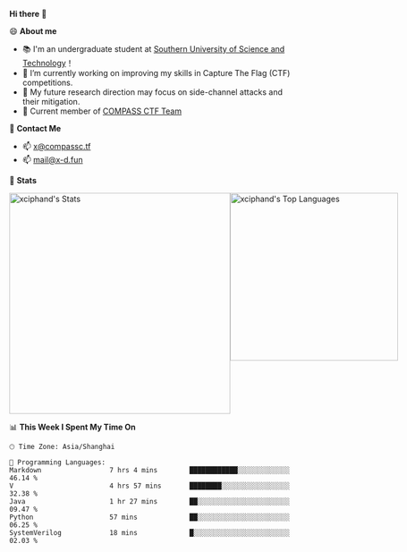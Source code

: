 **Hi there** 👋


😄 **About me**

- 📚 I'm an undergraduate student at [Southern University of Science and Technology](https://www.sustech.edu.cn)！
- 🌱 I’m currently working on improving my skills in Capture The Flag (CTF) competitions.
- 🔭 My future research direction may focus on side-channel attacks and their mitigation.
- 🚩 Current member of [COMPASS CTF Team](https://blog.compassc.tf/) 

👋 **Contact Me**

- 📫 [x@compassc.tf](mailto:x@compassc.tf)
- 📫 [mail@x-d.fun](mailto:mail@x-d.fun)

🌟 **Stats**

<div style="display: flex; justify-content: space-between;">
  <img src="https://github-readme-stats-ten-dusky-26.vercel.app/api?username=xciphand&theme=vue-dark&show_icons=true&hide_border=true&count_private=true" alt="xciphand's Stats" width="395" />
  <img src="https://github-readme-stats-ten-dusky-26.vercel.app/api/top-langs/?username=xciphand&theme=vue-dark&show_icons=true&hide_border=true&layout=compact" alt="xciphand's Top Languages" width="300" />
</div>


<!--START_SECTION:waka-->
📊 **This Week I Spent My Time On** 

```text
🕑︎ Time Zone: Asia/Shanghai

💬 Programming Languages: 
Markdown                 7 hrs 4 mins        ████████████░░░░░░░░░░░░░   46.14 % 
V                        4 hrs 57 mins       ████████░░░░░░░░░░░░░░░░░   32.38 % 
Java                     1 hr 27 mins        ██░░░░░░░░░░░░░░░░░░░░░░░   09.47 % 
Python                   57 mins             ██░░░░░░░░░░░░░░░░░░░░░░░   06.25 % 
SystemVerilog            18 mins             █░░░░░░░░░░░░░░░░░░░░░░░░   02.03 % 
```


<!--END_SECTION:waka-->
